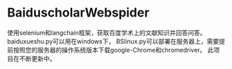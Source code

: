 # BaiduscholarWebspider
使用selenium和langchain框架，获取百度学术上的文献知识并回答问答。
baiduxueshu.py可以用在windows下，
BSlinux.py可以部署在服务器上，需要提前按照您的服务器的操作系统版本下载google-Chrome和chromedriver。
此项目在不断更新中。
